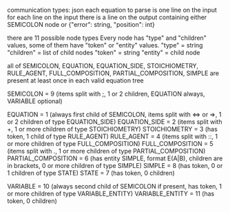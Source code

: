 communication types: json
each equation to parse is one line on the input
for each line on the input there is a line on the output containing either SEMICOLON node or {"error": string, "position": int}

there are 11 possible node types
Every node has "type" and "children" values, some of them have "token" or "entity" values.
"type" = string
"children" = list of child nodes
"token" = string
"entity" = child node

all of SEMICOLON, EQUATION, EQUATION_SIDE, STOICHIOMETRY, RULE_AGENT, FULL_COMPOSITION, PARTIAL_COMPOSITION, SIMPLE are present at least once in each valid equation tree

SEMICOLON = 9 (items split with ;, 1 or 2 children, EQUATION always, VARIABLE optional)

EQUATION = 1 (always first child of SEMICOLON, items split with <=> or =>, 1 or 2 children of type EQUATION_SIDE)
EQUATION_SIDE = 2 (items split with +, 1 or more children of type STOICHIOMETRY)
STOICHIOMETRY = 3 (has token, 1 child of type RULE_AGENT)
RULE_AGENT = 4 (items split with ::, 1 or more children of type FULL_COMPOSITION)
FULL_COMPOSITION = 5 (items split with ., 1 or more children of type PARTIAL_COMPOSITION)
PARTIAL_COMPOSITION = 6 (has entity SIMPLE, format E(A|B), children are in brackets, 0 or more children of type SIMPLE)
SIMPLE = 8 (has token, 0 or 1 children of type STATE)
STATE = 7 (has token, 0 children)

VARIABLE = 10 (always second child of SEMICOLON if present, has token, 1 or more children of type VARIABLE_ENTITY)
VARIABLE_ENTITY = 11 (has token, 0 children)
